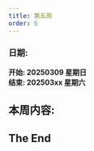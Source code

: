 ```yaml
---
title: 第五周
order: 5
---
```


### 日期:  
**开始: 20250309 星期日**  
**结束: 202503xx 星期六**  

## 本周内容:  

## The End